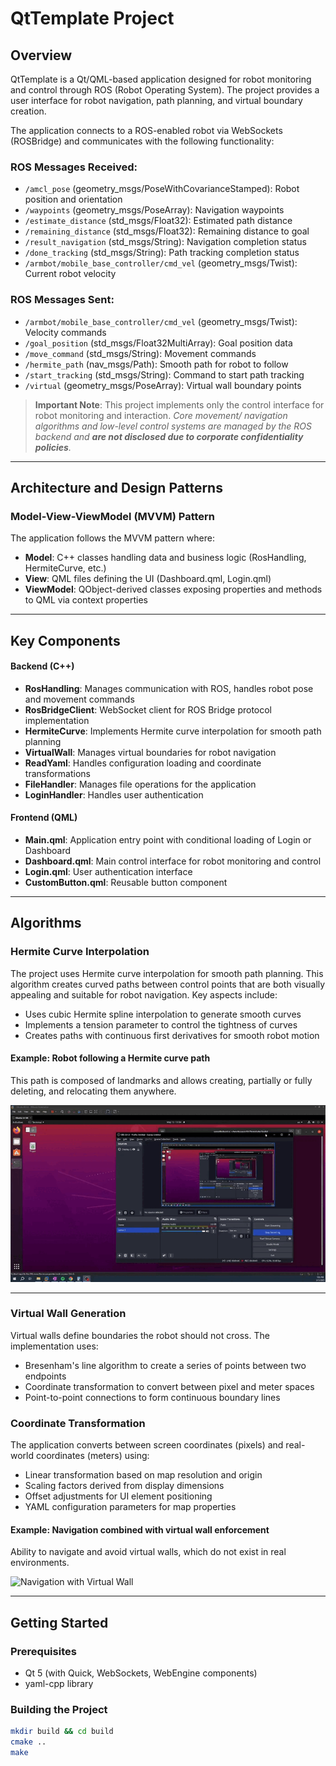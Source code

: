 # QtTemplate Project

## Overview
QtTemplate is a Qt/QML-based application designed for robot monitoring and control through ROS (Robot Operating System). The project provides a user interface for robot navigation, path planning, and virtual boundary creation.

The application connects to a ROS-enabled robot via WebSockets (ROSBridge) and communicates with the following functionality:

### ROS Messages Received:
- `/amcl_pose` (geometry_msgs/PoseWithCovarianceStamped): Robot position and orientation
- `/waypoints` (geometry_msgs/PoseArray): Navigation waypoints
- `/estimate_distance` (std_msgs/Float32): Estimated path distance
- `/remaining_distance` (std_msgs/Float32): Remaining distance to goal
- `/result_navigation` (std_msgs/String): Navigation completion status
- `/done_tracking` (std_msgs/String): Path tracking completion status
- `/armbot/mobile_base_controller/cmd_vel` (geometry_msgs/Twist): Current robot velocity

### ROS Messages Sent:
- `/armbot/mobile_base_controller/cmd_vel` (geometry_msgs/Twist): Velocity commands
- `/goal_position` (std_msgs/Float32MultiArray): Goal position data
- `/move_command` (std_msgs/String): Movement commands
- `/hermite_path` (nav_msgs/Path): Smooth path for robot to follow
- `/start_tracking` (std_msgs/String): Command to start path tracking
- `/virtual` (geometry_msgs/PoseArray): Virtual wall boundary points

> **Important Note**: This project implements only the control interface for robot monitoring and interaction. _Core movement/ navigation algorithms and low-level control systems are managed by the ROS backend and **are not disclosed due to corporate confidentiality policies**._

---

## Architecture and Design Patterns

### Model-View-ViewModel (MVVM) Pattern
The application follows the MVVM pattern where:
- **Model**: C++ classes handling data and business logic (RosHandling, HermiteCurve, etc.)
- **View**: QML files defining the UI (Dashboard.qml, Login.qml)
- **ViewModel**: QObject-derived classes exposing properties and methods to QML via context properties

---

## Key Components

#### Backend (C++)
- **RosHandling**: Manages communication with ROS, handles robot pose and movement commands
- **RosBridgeClient**: WebSocket client for ROS Bridge protocol implementation
- **HermiteCurve**: Implements Hermite curve interpolation for smooth path planning
- **VirtualWall**: Manages virtual boundaries for robot navigation
- **ReadYaml**: Handles configuration loading and coordinate transformations
- **FileHandler**: Manages file operations for the application
- **LoginHandler**: Handles user authentication

#### Frontend (QML)
- **Main.qml**: Application entry point with conditional loading of Login or Dashboard
- **Dashboard.qml**: Main control interface for robot monitoring and control
- **Login.qml**: User authentication interface
- **CustomButton.qml**: Reusable button component

---

## Algorithms

### Hermite Curve Interpolation
The project uses Hermite curve interpolation for smooth path planning. This algorithm creates curved paths between control points that are both visually appealing and suitable for robot navigation. Key aspects include:

- Uses cubic Hermite spline interpolation to generate smooth curves
- Implements a tension parameter to control the tightness of curves
- Creates paths with continuous first derivatives for smooth robot motion

#### Example: Robot following a Hermite curve path
This path is composed of landmarks and allows creating, partially or fully deleting, and relocating them anywhere.

![Hermite Curve Path](media/tracking.gif)

---

### Virtual Wall Generation
Virtual walls define boundaries the robot should not cross. The implementation uses:

- Bresenham's line algorithm to create a series of points between two endpoints
- Coordinate transformation to convert between pixel and meter spaces
- Point-to-point connections to form continuous boundary lines

### Coordinate Transformation
The application converts between screen coordinates (pixels) and real-world coordinates (meters) using:

- Linear transformation based on map resolution and origin
- Scaling factors derived from display dimensions
- Offset adjustments for UI element positioning
- YAML configuration parameters for map properties

#### Example: Navigation combined with virtual wall enforcement
Ability to navigate and avoid virtual walls, which do not exist in real environments.

![Navigation with Virtual Wall](media/navigation.gif)

---

## Getting Started

### Prerequisites
- Qt 5 (with Quick, WebSockets, WebEngine components)
- yaml-cpp library

### Building the Project
```bash
mkdir build && cd build
cmake ..
make
